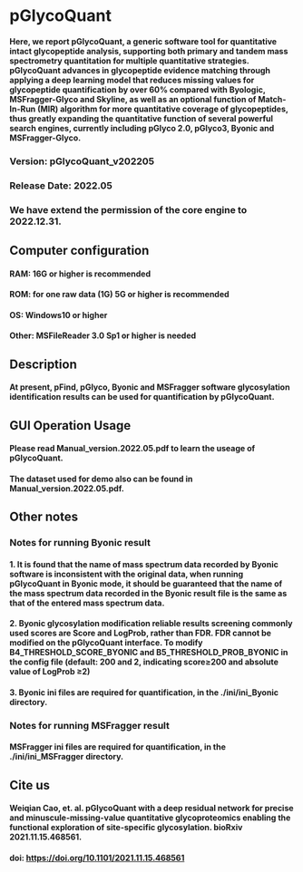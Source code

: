 # pGlycoQuant
####  Here, we report pGlycoQuant, a generic software tool for quantitative intact glycopeptide analysis, supporting both primary and tandem mass spectrometry quantitation for multiple quantitative strategies. pGlycoQuant advances in glycopeptide evidence matching through applying a deep learning model that reduces missing values for glycopeptide quantification by over 60% compared with Byologic, MSFragger-Glyco and Skyline, as well as an optional function of Match-In-Run (MIR) algorithm for more quantitative coverage of glycopeptides, thus greatly expanding the quantitative function of several powerful search engines, currently including pGlyco 2.0, pGlyco3, Byonic and MSFragger-Glyco.

### Version: pGlycoQuant_v202205
### Release Date: 2022.05
### We have extend the permission of the core engine to 2022.12.31.


## Computer configuration
####  RAM: 16G or higher is recommended
####  ROM: for one raw data (1G) 5G or higher is recommended
####  OS: Windows10 or higher
####  Other: MSFileReader 3.0 Sp1 or higher is needed

## Description
####  At present, pFind, pGlyco, Byonic and MSFragger software glycosylation identification results can be used for quantification by pGlycoQuant.


## GUI Operation Usage
####  Please read Manual_version.2022.05.pdf to learn the useage of pGlycoQuant.
####  The dataset used for demo also can be found in Manual_version.2022.05.pdf.


## Other notes

### Notes for running Byonic result
####  1. It is found that the name of mass spectrum data recorded by Byonic software is inconsistent with the original data, when running pGlycoQuant in Byonic mode, it should be guaranteed that the name of the mass spectrum data recorded in the Byonic result file is the same as that of the entered mass spectrum data.
####  2. Byonic glycosylation modification reliable results screening commonly used scores are Score and LogProb, rather than FDR. FDR cannot be modified on the pGlycoQuant interface. To modify B4_THRESHOLD_SCORE_BYONIC and B5_THRESHOLD_PROB_BYONIC in the config file (default: 200 and 2, indicating score≥200 and absolute value of LogProb ≥2)
####  3. Byonic ini files are required for quantification, in the ./ini/ini_Byonic directory.

### Notes for running MSFragger result
####  MSFragger ini files are required for quantification, in the ./ini/ini_MSFragger directory.


## Cite us
####  Weiqian Cao, et. al. pGlycoQuant with a deep residual network for precise and minuscule-missing-value quantitative glycoproteomics enabling the functional exploration of site-specific glycosylation. bioRxiv 2021.11.15.468561.
####  doi: https://doi.org/10.1101/2021.11.15.468561
